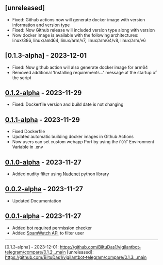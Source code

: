## [unreleased]
- Fixed: Github actions now will generate docker image with version information and version type
- Fixed: Now Github release will included version type along with version
- Now docker image is available with the following architectures: linux/386, linux/amd64, linux/arm/v7, linux/arm64/v8, linux/arm/v6

## [0.1.3-alpha] - 2023-12-01
- Fixed: Now github action will also generate docker image for arm64
- Removed additional 'Installing requirements...' message at the startup of the script

## [0.1.2-alpha] - 2023-11-29
- Fixed: Dockerfile version and build date is not changing

## [0.1.1-alpha] - 2023-11-29
- Fixed Dockerfile
- Updated automatic building docker images in Github Actions
- Now users can set custom webapp Port by using the `PORT` Environment Variable in .env

## [0.1.0-alpha] - 2023-11-27
- Added nudity filter using [Nudenet](https://pypi.org/project/nudenet/) python library

## [0.0.2-alpha] - 2023-11-27
- Updated Documentation

## [0.0.1-alpha] - 2023-11-27
- Added bot required permission checker
- Added [SpamWatch API](https://github.com/SpamWatch) to filter user

---
[0.0.1-alpha]: https://github.com/BiltuDas1/vigilantbot-telegram/tree/0.0.1
[0.0.2-alpha]: https://github.com/BiltuDas1/vigilantbot-telegram/compare/0.0.1...0.0.2
[0.1.0-alpha]: https://github.com/BiltuDas1/vigilantbot-telegram/compare/0.0.2...0.1.0
[0.1.1-alpha]: https://github.com/BiltuDas1/vigilantbot-telegram/compare/0.1.0...main
[0.1.2-alpha]: https://github.com/BiltuDas1/vigilantbot-telegram/compare/0.1.1...0.1.2
[0.1.3-alpha] - 2023-12-01: https://github.com/BiltuDas1/vigilantbot-telegram/compare/0.1.2...main
[unreleased]: https://github.com/BiltuDas1/vigilantbot-telegram/compare/0.1.3...main
